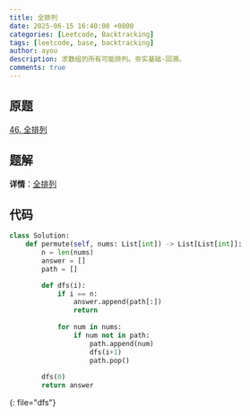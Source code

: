 ```yaml
---
title: 全排列
date: 2025-06-15 16:40:00 +0800
categories: [Leetcode, Backtracking]
tags: [leetcode, base, backtracking]
author: ayou
description: 求数组的所有可能排列。夯实基础-回溯。
comments: true
---
```


## 原题
[46. 全排列](https://leetcode.cn/problems/permutations/description/)

## 题解
**详情**：[全排列](https://leetcode.cn/problems/permutations/solutions/218275/quan-pai-lie-by-leetcode-solution-2)

## 代码
```python
class Solution:
    def permute(self, nums: List[int]) -> List[List[int]]:
        n = len(nums)
        answer = []
        path = []

        def dfs(i):
            if i == n:
                answer.append(path[:])
                return
            
            for num in nums:
                if num not in path:
                    path.append(num)
                    dfs(i+1)
                    path.pop()
        
        dfs(0)
        return answer
```
{: file="dfs"}
